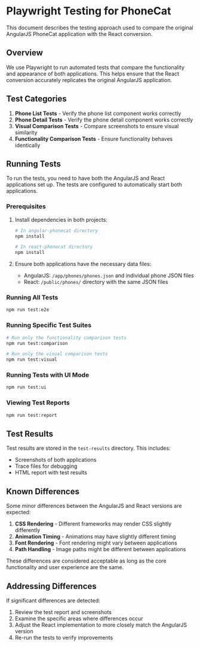 # Playwright Testing for PhoneCat

This document describes the testing approach used to compare the original AngularJS PhoneCat application with the React conversion.

## Overview

We use Playwright to run automated tests that compare the functionality and appearance of both applications. This helps ensure that the React conversion accurately replicates the original AngularJS application.

## Test Categories

1. **Phone List Tests** - Verify the phone list component works correctly
2. **Phone Detail Tests** - Verify the phone detail component works correctly
3. **Visual Comparison Tests** - Compare screenshots to ensure visual similarity
4. **Functionality Comparison Tests** - Ensure functionality behaves identically

## Running Tests

To run the tests, you need to have both the AngularJS and React applications set up. The tests are configured to automatically start both applications.

### Prerequisites

1. Install dependencies in both projects:
   ```bash
   # In angular-phonecat directory
   npm install

   # In react-phonecat directory
   npm install
   ```

2. Ensure both applications have the necessary data files:
   - AngularJS: `/app/phones/phones.json` and individual phone JSON files
   - React: `/public/phones/` directory with the same JSON files

### Running All Tests

```bash
npm run test:e2e
```

### Running Specific Test Suites

```bash
# Run only the functionality comparison tests
npm run test:comparison

# Run only the visual comparison tests
npm run test:visual
```

### Running Tests with UI Mode

```bash
npm run test:ui
```

### Viewing Test Reports

```bash
npm run test:report
```

## Test Results

Test results are stored in the `test-results` directory. This includes:
- Screenshots of both applications
- Trace files for debugging
- HTML report with test results

## Known Differences

Some minor differences between the AngularJS and React versions are expected:

1. **CSS Rendering** - Different frameworks may render CSS slightly differently
2. **Animation Timing** - Animations may have slightly different timing
3. **Font Rendering** - Font rendering might vary between applications
4. **Path Handling** - Image paths might be different between applications

These differences are considered acceptable as long as the core functionality and user experience are the same.

## Addressing Differences

If significant differences are detected:

1. Review the test report and screenshots
2. Examine the specific areas where differences occur
3. Adjust the React implementation to more closely match the AngularJS version
4. Re-run the tests to verify improvements